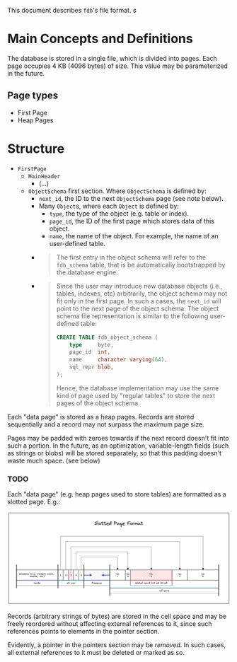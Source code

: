 This document describes `fdb`'s file format. s

# Main Concepts and Definitions

The database is stored in a single file, which is divided into pages. Each page
occupies 4 KB (4096 bytes) of size. This value may be parameterized in the
future.

## Page types

- First Page
- Heap Pages

# Structure

- `FirstPage`
  - `MainHeader`
    - (...)
  - `ObjectSchema` first section. Where `ObjectSchema` is defined by:
    - `next_id`, the ID to the next `ObjectSchema` page (see note below).
    - Many `Object`s, where each `Object` is defined by:
      - `type`, the type of the object (e.g. table or index).
      - `page_id`, the ID of the first page which stores data of this object.
      - `name`, the name of the object. For example, the name of an user-defined
        table.
    - > The first entry in the object schema will refer to the `fdb_schema`
      > table, that is be automatically bootstrapped by the database engine.
    - > Since the user may introduce new database objects (i.e., tables,
      > indexes, etc) arbitrarily, the object schema may not fit only in the
      > first page. In such a cases, the `next_id` will point to the next page
      > of the object schema. The object schema file representation is similar
      > to the following user-defined table:
      >
      > ```sql
      > CREATE TABLE fdb_object_schema (
      >     type     byte,
      >     page_id  int,
      >     name     character varying(64),
      >     sql_repr blob,
      > );
      > ```
      >
      > Hence, the database implementation may use the same kind of page used by
      > "regular tables" to store the next pages of the object schema.

Each "data page" is stored as a heap pages. Records are stored sequentially and
a record may not surpass the maximum page size.

Pages may be padded with zeroes towards if the next record doesn't fit into such
a portion. In the future, as an optimization, variable-length fields (such as
strings or blobs) will be stored separately, so that this padding doesn't waste
much space. (see below)

### TODO

Each "data page" (e.g. heap pages used to store tables) are formatted as a
slotted page. E.g.:

![slotted page diagram](./assets/slotted-page.png)

Records (arbitrary strings of bytes) are stored in the cell space and may be
freely reordered without affecting external references to it, since such
references points to elements in the pointer section.

Evidently, a pointer in the pointers section may be _removed_. In such cases,
all external references to it must be deleted or marked as so.
